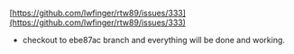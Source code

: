 [https://github.com/lwfinger/rtw89/issues/333](https://github.com/lwfinger/rtw89/issues/333)
- checkout to ebe87ac branch and everything will be done and working.